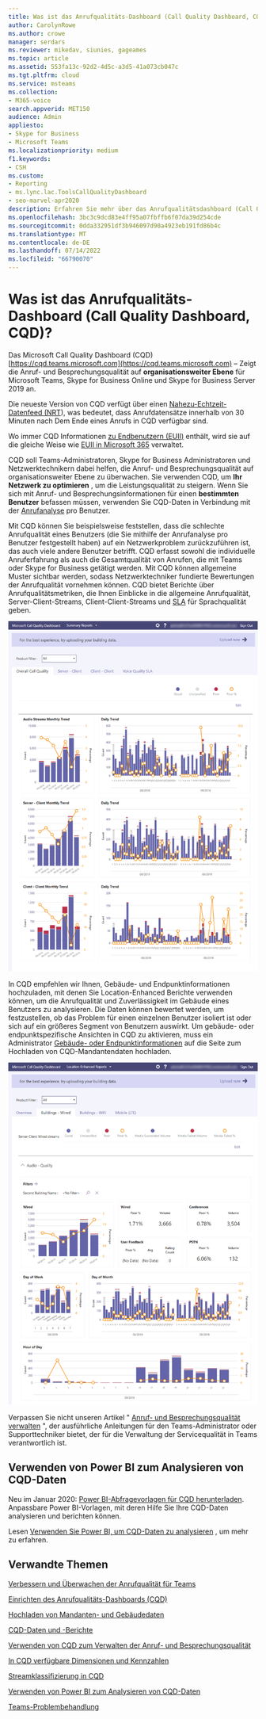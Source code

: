 ```yaml
---
title: Was ist das Anrufqualitäts-Dashboard (Call Quality Dashboard, CQD)?
author: CarolynRowe
ms.author: crowe
manager: serdars
ms.reviewer: mikedav, siunies, gageames
ms.topic: article
ms.assetid: 553fa13c-92d2-4d5c-a3d5-41a073cb047c
ms.tgt.pltfrm: cloud
ms.service: msteams
ms.collection:
- M365-voice
search.appverid: MET150
audience: Admin
appliesto:
- Skype for Business
- Microsoft Teams
ms.localizationpriority: medium
f1.keywords:
- CSH
ms.custom:
- Reporting
- ms.lync.lac.ToolsCallQualityDashboard
- seo-marvel-apr2020
description: Erfahren Sie mehr über das Anrufqualitätsdashboard (Call Quality Dashboard, CQD) und dessen Verwendung, um Berichte zur Besprechungs- und Anrufqualität in Microsoft Teams anzuzeigen.
ms.openlocfilehash: 3bc3c9dcd83e4ff95a07fbffb6f07da39d254cde
ms.sourcegitcommit: 0dda332951df3b946097d90a4923eb191fd86b4c
ms.translationtype: MT
ms.contentlocale: de-DE
ms.lasthandoff: 07/14/2022
ms.locfileid: "66790070"
---
```

# <a name="what-is-call-quality-dashboard-cqd"></a>Was ist das Anrufqualitäts-Dashboard (Call Quality Dashboard, CQD)?

Das Microsoft Call Quality Dashboard (CQD) [https://cqd.teams.microsoft.com](https://cqd.teams.microsoft.com) – Zeigt die Anruf- und Besprechungsqualität auf **organisationsweiter Ebene** für Microsoft Teams, Skype for Business Online und Skype for Business Server 2019 an. 

  
Die neueste Version von CQD verfügt über einen [Nahezu-Echtzeit-Datenfeed (NRT](CQD-data-and-reports.md)), was bedeutet, dass Anrufdatensätze innerhalb von 30 Minuten nach Dem Ende eines Anrufs in CQD verfügbar sind.

Wo immer CQD Informationen [zu Endbenutzern (EUII)](CQD-data-and-reports.md#euii-data) enthält, wird sie auf die gleiche Weise wie [EUII in Microsoft 365](/office365/Enterprise/office-365-data-retention-deletion-and-destruction-overview) verwaltet.

CQD soll Teams-Administratoren, Skype for Business Administratoren und Netzwerktechnikern dabei helfen, die Anruf- und Besprechungsqualität auf organisationsweiter Ebene zu überwachen. Sie verwenden CQD, um **Ihr Netzwerk zu optimieren** , um die Leistungsqualität zu steigern. Wenn Sie sich mit Anruf- und Besprechungsinformationen für einen **bestimmten Benutzer** befassen müssen, verwenden Sie CQD-Daten in Verbindung mit der [Anrufanalyse](use-call-analytics-to-troubleshoot-poor-call-quality.md) pro Benutzer.

Mit CQD können Sie beispielsweise feststellen, dass die schlechte Anrufqualität eines Benutzers (die Sie mithilfe der Anrufanalyse pro Benutzer festgestellt haben) auf ein Netzwerkproblem zurückzuführen ist, das auch viele andere Benutzer betrifft. CQD erfasst sowohl die individuelle Anruferfahrung als auch die Gesamtqualität von Anrufen, die mit Teams oder Skype for Business getätigt werden. Mit CQD können allgemeine Muster sichtbar werden, sodass Netzwerktechniker fundierte Bewertungen der Anrufqualität vornehmen können. CQD bietet Berichte über Anrufqualitätsmetriken, die Ihnen Einblicke in die allgemeine Anrufqualität, Server-Client-Streams, Client-Client-Streams und [SLA](https://go.microsoft.com/fwlink/p/?linkid=846252) für Sprachqualität geben. 
  
![Screenshot des Anrufqualitäts-Dashboards.](media/teams-difference-between-call-analytics-and-call-quality-dashboard-image3.png)

In CQD empfehlen wir Ihnen, Gebäude- und Endpunktinformationen hochzuladen, mit denen Sie Location-Enhanced Berichte verwenden können, um die Anrufqualität und Zuverlässigkeit im Gebäude eines Benutzers zu analysieren. Die Daten können bewertet werden, um festzustellen, ob das Problem für einen einzelnen Benutzer isoliert ist oder sich auf ein größeres Segment von Benutzern auswirkt. Um gebäude- oder endpunktspezifische Ansichten in CQD zu aktivieren, muss ein Administrator [Gebäude- oder Endpunktinformationen](CQD-upload-tenant-building-data.md) auf die Seite zum Hochladen von CQD-Mandantendaten hochladen.

![Screenshot der Location-Enhanced-Berichte des Anrufqualitätsdashboards.](media/teams-difference-between-call-analytics-and-call-quality-dashboard-image4.png)

Verpassen Sie nicht unseren Artikel " [Anruf- und Besprechungsqualität verwalten](quality-of-experience-review-guide.md) ", der ausführliche Anleitungen für den Teams-Administrator oder Supporttechniker bietet, der für die Verwaltung der Servicequalität in Teams verantwortlich ist.


## <a name="use-power-bi-to-analyze-cqd-data"></a>Verwenden von Power BI zum Analysieren von CQD-Daten

Neu im Januar 2020: [Power BI-Abfragevorlagen für CQD herunterladen](https://github.com/MicrosoftDocs/OfficeDocs-SkypeForBusiness/blob/live/Teams/downloads/CQD-Power-BI-query-templates.zip?raw=true). Anpassbare Power BI-Vorlagen, mit deren Hilfe Sie Ihre CQD-Daten analysieren und berichten können.

Lesen [Verwenden Sie Power BI, um CQD-Daten zu analysieren](CQD-Power-BI-query-templates.md) , um mehr zu erfahren.



## <a name="related-topics"></a>Verwandte Themen

[Verbessern und Überwachen der Anrufqualität für Teams](monitor-call-quality-qos.md)

[Einrichten des Anrufqualitäts-Dashboards (CQD)](turning-on-and-using-call-quality-dashboard.md)

[Hochladen von Mandanten- und Gebäudedaten](CQD-upload-tenant-building-data.md)

[CQD-Daten und -Berichte](CQD-data-and-reports.md)

[Verwenden von CQD zum Verwalten der Anruf- und Besprechungsqualität](quality-of-experience-review-guide.md)

[In CQD verfügbare Dimensionen und Kennzahlen](dimensions-and-measures-available-in-call-quality-dashboard.md)

[Streamklassifizierung in CQD](stream-classification-in-call-quality-dashboard.md)

[Verwenden von Power BI zum Analysieren von CQD-Daten](CQD-Power-BI-query-templates.md)


[Teams-Problembehandlung](/MicrosoftTeams/troubleshoot/teams)
